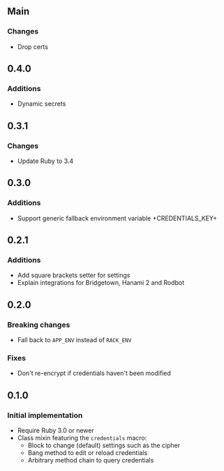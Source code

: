 ## Main

### Changes
* Drop certs

## 0.4.0

### Additions
* Dynamic secrets

## 0.3.1

### Changes
* Update Ruby to 3.4

## 0.3.0

### Additions
* Support generic fallback environment variable +CREDENTIALS_KEY+

## 0.2.1

### Additions
* Add square brackets setter for settings
* Explain integrations for Bridgetown, Hanami 2 and Rodbot

## 0.2.0

### Breaking changes
* Fall back to `APP_ENV` instead of `RACK_ENV`

### Fixes
* Don't re-encrypt if credentials haven't been modified

## 0.1.0

### Initial implementation
* Require Ruby 3.0 or newer
* Class mixin featuring the `credentials` macro:
  * Block to change (default) settings such as the cipher
  * Bang method to edit or reload credentials
  * Arbitrary method chain to query credentials
